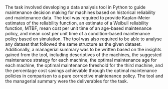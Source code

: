 The task involved developing a data analysis tool in Python to guide maintenance decision making for machines based on historical reliability and maintenance data. The tool was required to provide Kaplan-Meier estimates of the reliability function, an estimate of a Weibull reliability function, MTBF, mean cost per unit time of an age-based maintenance policy, and mean cost per unit time of a condition-based maintenance policy based on simulation. 
The tool was also required to be able to analyse any dataset that followed the same structure as the given dataset. Additionally, a managerial summary was to be written based on the insights gained from the tool, including descriptives of the machines, the suggested maintenance strategy for each machine, the optimal maintenance age for each machine, the optimal maintenance threshold for the third machine, and the percentage cost savings achievable through the optimal maintenance policies in comparison to a pure corrective maintenance policy. 
The tool and the managerial summary were the deliverables for the task.

